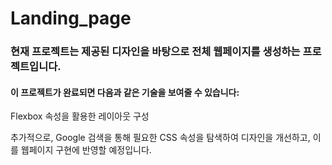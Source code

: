 #

<h1>Landing_page</h1>
<h3>현재 프로젝트는 제공된 디자인을 바탕으로 전체 웹페이지를 생성하는 프로젝트입니다.</h3>
<h4>이 프로젝트가 완료되면 다음과 같은 기술을 보여줄 수 있습니다: </h4>
<p>Flexbox 속성을 활용한 레이아웃 구성</p>
<p>추가적으로, Google 검색을 통해 필요한 CSS 속성을 탐색하여 디자인을 개선하고, 이를 웹페이지 구현에 반영할 예정입니다.</p>
